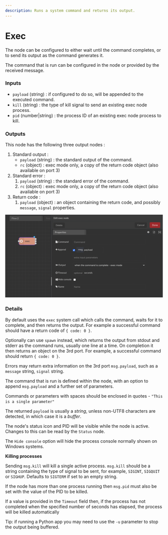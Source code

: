 ```yaml
---
description: Runs a system command and returns its output.
---
```


# Exec

The node can be configured to either wait until the command completes, or to send its output as the command generates it.

The command that is run can be configured in the node or provided by the received message.

### Inputs

* `payload` (string) : if configured to do so, will be appended to the executed command.&#x20;
* `kill` (string) : the type of kill signal to send an existing exec node process.&#x20;
* `pid` (number|string) : the process ID of an existing exec node process to kill.

### Outputs

This node has the following three output nodes :&#x20;

1. Standard output :&#x20;
   * `payload` (string) : the standard output of the command.&#x20;
   * `rc` (object) : exec mode only, a copy of the return code object (also available on port 3)
2. Standard error :&#x20;
   1. `payload` (string) : the standard error of the command.&#x20;
   2. `rc` (object) : exec mode only, a copy of the return code object (also available on port 3)
3. Return code :
   1. `payload` (object) : an object containing the return code, and possibly `message`, `signal` properties.

![](<../../../.gitbook/assets/image (30).png>)

### Details

By default uses the `exec` system call which calls the command, waits for it to complete, and then returns the output. For example a successful command should have a return code of `{ code: 0 }`.

Optionally can use `spawn` instead, which returns the output from stdout and stderr as the command runs, usually one line at a time. On completion it then returns an object on the 3rd port. For example, a successful command should return `{ code: 0 }`.

Errors may return extra information on the 3rd port `msg.payload`, such as a `message` string, `signal` string.

The command that is run is defined within the node, with an option to append `msg.payload` and a further set of parameters.

Commands or parameters with spaces should be enclosed in quotes - `"This is a single parameter"`

The returned `payload` is usually a _string_, unless non-UTF8 characters are detected, in which case it is a _buffer_.

The node's status icon and PID will be visible while the node is active. Changes to this can be read by the `Status` node.

The `Hide console` option will hide the process console normally shown on Windows systems.

**Killing processes**

Sending `msg.kill` will kill a single active process. `msg.kill` should be a string containing the type of signal to be sent, for example, `SIGINT`, `SIGQUIT` or `SIGHUP`. Defaults to `SIGTERM` if set to an empty string.

If the node has more than one process running then `msg.pid` must also be set with the value of the PID to be killed.

If a value is provided in the `Timeout` field then, if the process has not completed when the specified number of seconds has elapsed, the process will be killed automatically

Tip: if running a Python app you may need to use the `-u` parameter to stop the output being buffered.
